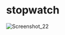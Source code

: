 # stopwatch

![Screenshot_22](https://user-images.githubusercontent.com/89620949/142784298-eebbc318-da47-4441-849c-fd255b387697.png)

